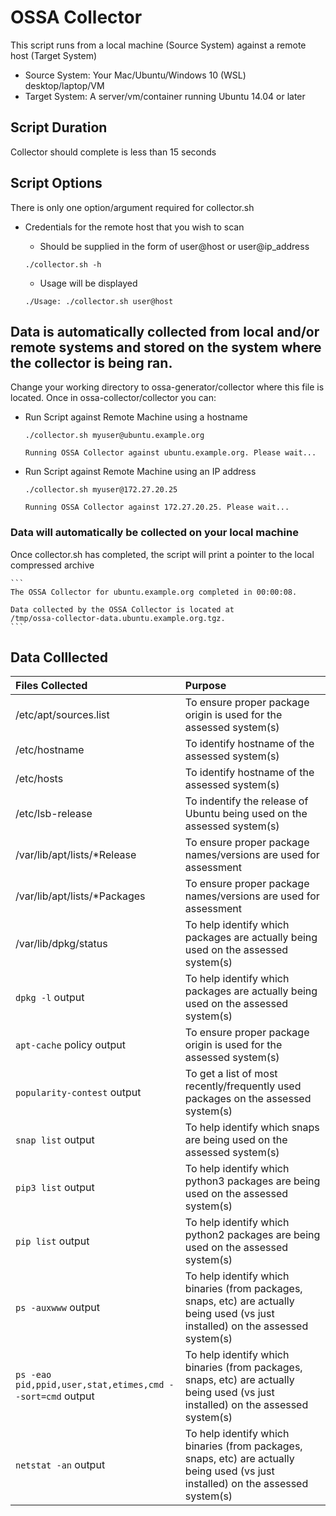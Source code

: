 # OSSA Collector

This script runs from a local machine (Source System) against a remote host (Target System)

* Source System: Your Mac/Ubuntu/Windows 10 (WSL) desktop/laptop/VM
* Target System: A server/vm/container running Ubuntu 14.04 or later

## Script Duration

Collector should complete is less than 15 seconds

## Script Options

There is only one option/argument required for collector.sh

* Credentials for the remote host that you wish to scan
	* Should be supplied in the form of user@host or user@ip_address
	
	```
	./collector.sh -h
	```
	
	* Usage will be displayed
	
	``` 
	./Usage: ./collector.sh user@host
	```

## Data is automatically collected from local and/or remote systems and stored on the system where the collector is being ran.

Change your working directory to ossa-generator/collector where this file
is located. Once in ossa-collector/collector you can:

* Run Script against Remote Machine using a hostname

	```
	./collector.sh myuser@ubuntu.example.org
	
	Running OSSA Collector against ubuntu.example.org. Please wait...
	```
* Run Script against Remote Machine using an IP address

	```
	./collector.sh myuser@172.27.20.25
	
	Running OSSA Collector against 172.27.20.25. Please wait...
	```

### Data will automatically be collected on your local machine
Once collector.sh has completed, the script will print a pointer to the local compressed archive

	```
	The OSSA Collector for ubuntu.example.org completed in 00:00:08.

	Data collected by the OSSA Collector is located at 
	/tmp/ossa-collector-data.ubuntu.example.org.tgz.
	```
## Data Colllected

|Files Collected|Purpose|
|:------------- |:------------- |
|/etc/apt/sources.list|To ensure proper package origin is used for the assessed system(s)|
|/etc/hostname|To identify hostname of the assessed system(s)|
|/etc/hosts|To identify hostname of the assessed system(s)|
|/etc/lsb-release|To indentify the release of Ubuntu being used on the assessed system(s)|
|/var/lib/apt/lists/*Release|To ensure proper package names/versions are used for assessment|
|/var/lib/apt/lists/*Packages|To ensure proper package names/versions are used for assessment|
|/var/lib/dpkg/status|To help identify which packages are actually being used on the assessed system(s)|
|```dpkg -l``` output|To help identify which packages are actually being used on the assessed system(s)|
|```apt-cache``` policy output|To ensure proper package origin is used for the assessed system(s)|
|```popularity-contest``` output|To get a list of most recently/frequently used packages on the assessed system(s)|
|```snap list``` output|To help identify which snaps are being used on the assessed system(s)|
|```pip3 list``` output|To help identify which python3 packages are being used on the assessed system(s)|
|```pip list``` output|To help identify which python2 packages are being used on the assessed system(s)|
|```ps -auxwww``` output|To help identify which binaries (from packages, snaps, etc) are actually being used (vs just installed) on the assessed system(s)|
|```ps -eao pid,ppid,user,stat,etimes,cmd --sort=cmd``` output|To help identify which binaries (from packages, snaps, etc) are actually being used (vs just installed) on the assessed system(s)|
|```netstat -an``` output|To help identify which binaries (from packages, snaps, etc) are actually being used (vs just installed) on the assessed system(s)|
